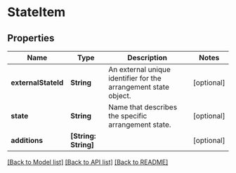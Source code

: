 # StateItem

## Properties
Name | Type | Description | Notes
------------ | ------------- | ------------- | -------------
**externalStateId** | **String** | An external unique identifier for the arrangement state object. | [optional] 
**state** | **String** | Name that describes the specific arrangement state. | [optional] 
**additions** | **[String: String]** |  | [optional] 

[[Back to Model list]](../README.md#documentation-for-models) [[Back to API list]](../README.md#documentation-for-api-endpoints) [[Back to README]](../README.md)

